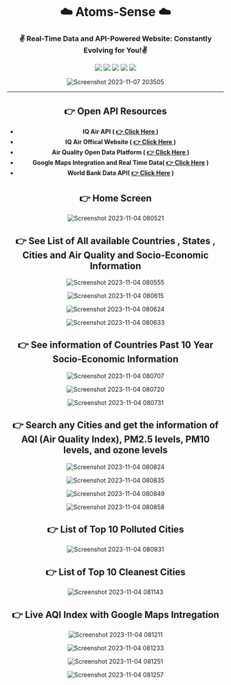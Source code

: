 
<div align = "center">

# ☁️ Atoms-Sense ☁️
###  ✌️ Real-Time Data and API-Powered Website: Constantly Evolving for You!✌️

![](https://img.shields.io/badge/React-20232A?style=for-the-badge&logo=react&logoColor=61DAFB)
![](https://img.shields.io/badge/CSS-239120?&style=for-the-badge&logo=css3&logoColor=white)
![](https://img.shields.io/badge/JavaScript-F7DF1E?style=for-the-badge&logo=JavaScript&logoColor=white)
![](https://img.shields.io/badge/Node.js-43853D?style=for-the-badge&logo=node.js&logoColor=white)
![](https://img.shields.io/badge/Express.js-404D59?style=for-the-badge)

![Screenshot 2023-11-07 203505](https://github.com/Sumonta056/AtomSense-DU_ITVerse_Hackathon/assets/61287791/34700e9e-e241-4902-b44d-7e3800020849)


<hr>

## 👉 Open API Resources 

- **IQ Air API ( [👉 Click Here ](https://api-docs.iqair.com/?version=latest) )**
- **IQ Air Offical Website ( [👉 Click Here ](https://www.iqair.com/) )**
- **Air Quality Open Data Platform ( [👉 Click Here ]() )**
- **Google Maps Integration and Real Time Data( [👉 Click Here](https://developers.google.com/maps/documentation/air-quality/current-conditions) )**
- **World Bank Data API( [👉 Click Here](https://api.worldbank.org/v2/countries?format=json) )**



## 👉 Home Screen


![Screenshot 2023-11-04 080521](https://github.com/Sumonta056/AtomSense-DU_ITVerse_Hackathon/assets/61287791/2cf20aff-cb65-41f4-a0dc-9d3655b61aac)


## 👉 See List of All available Countries , States , Cities and  Air Quality and Socio-Economic Information

![Screenshot 2023-11-04 080555](https://github.com/Sumonta056/AtomSense-DU_ITVerse_Hackathon/assets/61287791/505b0887-7c24-4ff4-91c0-b2490f5940b2)

![Screenshot 2023-11-04 080615](https://github.com/Sumonta056/AtomSense-DU_ITVerse_Hackathon/assets/61287791/f0647f27-0fc8-472b-a2e2-29a9f7c4322e)

![Screenshot 2023-11-04 080624](https://github.com/Sumonta056/AtomSense-DU_ITVerse_Hackathon/assets/61287791/d9eca64c-0588-499f-9ff0-aba1f2899d32)

![Screenshot 2023-11-04 080633](https://github.com/Sumonta056/AtomSense-DU_ITVerse_Hackathon/assets/61287791/9568aada-7c3c-4098-ae8c-89048daa71be)


## 👉 See information of Countries Past 10 Year Socio-Economic Information

![Screenshot 2023-11-04 080707](https://github.com/Sumonta056/AtomSense-DU_ITVerse_Hackathon/assets/61287791/367a0e27-79ce-4560-b64a-96a82186e2fa)

![Screenshot 2023-11-04 080720](https://github.com/Sumonta056/AtomSense-DU_ITVerse_Hackathon/assets/61287791/ff808419-6e38-4085-aeb0-8ba98badae77)

![Screenshot 2023-11-04 080731](https://github.com/Sumonta056/AtomSense-DU_ITVerse_Hackathon/assets/61287791/7c9e0135-6402-428d-a0ac-c448b7ddc874)

## 👉 Search any Cities and get the information of  AQI (Air Quality Index), PM2.5 levels, PM10 levels, and ozone levels

![Screenshot 2023-11-04 080824](https://github.com/Sumonta056/AtomSense-DU_ITVerse_Hackathon/assets/61287791/e8fc816e-ddc9-4257-8673-15a8cbc61dc8)

![Screenshot 2023-11-04 080835](https://github.com/Sumonta056/AtomSense-DU_ITVerse_Hackathon/assets/61287791/8bf3e246-de61-4dac-b294-7caaf7ce6036)


![Screenshot 2023-11-04 080849](https://github.com/Sumonta056/AtomSense-DU_ITVerse_Hackathon/assets/61287791/076e9dc2-d0ab-4332-9abc-a6f2554a3712)


![Screenshot 2023-11-04 080858](https://github.com/Sumonta056/AtomSense-DU_ITVerse_Hackathon/assets/61287791/db915c93-ea45-4941-8125-577ec8e3ea80)


## 👉 List of Top 10 Polluted Cities

![Screenshot 2023-11-04 080931](https://github.com/Sumonta056/AtomSense-DU_ITVerse_Hackathon/assets/61287791/b45d118a-4e68-4415-8fb2-6867c9d796be)

## 👉 List of Top 10 Cleanest Cities

![Screenshot 2023-11-04 081143](https://github.com/Sumonta056/AtomSense-DU_ITVerse_Hackathon/assets/61287791/90e47a0c-3e5d-4649-941b-2efdfda47004)


## 👉 Live AQI Index with Google Maps Intregation

![Screenshot 2023-11-04 081211](https://github.com/Sumonta056/AtomSense-DU_ITVerse_Hackathon/assets/61287791/1cd00583-f9d1-44ed-afd5-582d83ca820f)

![Screenshot 2023-11-04 081233](https://github.com/Sumonta056/AtomSense-DU_ITVerse_Hackathon/assets/61287791/51dcf2a8-bb2a-4622-8e91-57bc0858f5e1)

![Screenshot 2023-11-04 081251](https://github.com/Sumonta056/AtomSense-DU_ITVerse_Hackathon/assets/61287791/24b75dee-db2a-48fb-9ccf-bbae6f59dbf2)


![Screenshot 2023-11-04 081257](https://github.com/Sumonta056/AtomSense-DU_ITVerse_Hackathon/assets/61287791/9c43a090-18f1-4a4b-b33a-1bc86b620543)


</div>

